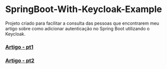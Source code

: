 # SpringBoot-With-Keycloak-Example
Projeto criado para facilitar a consulta das pessoas que encontrarem meu artigo sobre como adicionar autenticação no Spring Boot utilizando o Keycloak.


### [Artigo - pt1](https://muriloalvesdev.medium.com/proteja-suas-apis-rest-spring-boot-com-keycloak-d6a7fb225db4)
### [Artigo - pt2](https://muriloalvesdev.medium.com/proteja-suas-apis-rest-spring-boot-com-keycloak-parte-2-d741298ba211)
